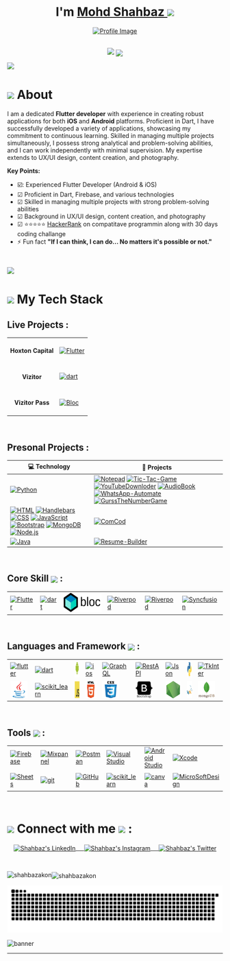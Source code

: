 <!--Top Banner with Nanem-->
<div align="center">
  <h1 align="center">I'm <a href="https://github.com/shahbazakon"> Mohd Shahbaz <img src="https://github.com/shahbazakon/shahbazakon/assets/57652434/cb6becf2-9d7a-488d-99ce-c8f9e4d4461c" height="70px"> </h1>
  <img src="https://user-images.githubusercontent.com/57652434/123544706-1e540b00-d772-11eb-8d74-28947acc4595.png" alt="Profile Image">
</div>
    
<br>

<!--Running Text-->
<p align="center">
  <a href="https://github.com/DenverCoder1/readme-typing-svg"></a>
  <img src="https://github.com/shahbazakon/shahbazakon/assets/57652434/c0177661-7787-4fe2-a73d-7c4710cf850e" height="70px">
  <img align="center" src="https://readme-typing-svg.herokuapp.com?font=Sofia+Sans&color=3c4c56&size=40&lines=Syntax+is+the+brush;logic+is+the+art;Code+your+masterpiece;"/>
</p>
<a href="https://www.youtube.com/watch?v=dQw4w9WgXcQ"><img src="https://user-images.githubusercontent.com/73097560/115834477-dbab4500-a447-11eb-908a-139a6edaec5c.gif"></a>

<!--About-->
<!--------------------------------------------------------------------------------------------------------------------------------------------------------------------------->
 # <img src="https://github.com/shahbazakon/shahbazakon/assets/57652434/de305b15-43b6-4d5f-9a81-867c3e5eff50" height="60px"> About

 I am a dedicated **Flutter developer** with experience in creating robust applications for both **iOS** and **Android** platforms. Proficient in Dart, I have successfully developed a variety of applications, showcasing my commitment to continuous learning. Skilled in managing multiple projects simultaneously, I possess strong analytical and problem-solving abilities, and I can work independently with minimal supervision. My expertise extends to UX/UI design, content creation, and photography.

**Key Points:**
* ☑️: Experienced Flutter Developer (Android & iOS)
* ☑ Proficient in Dart, Firebase, and various technologies
* ☑ Skilled in managing multiple projects with strong problem-solving abilities
* ☑ Background in UX/UI design, content creation, and photography
* ☑ ⭐⭐⭐⭐⭐ [HackerRank](https://www.hackerrank.com/profile/Shahbaz_Akon) on compatitave programmin along with 30 days coding challange 
* ⚡ Fun fact **"If I can think, I can do... No matters it's possible or not."** 
 <br>

<a href="https://www.youtube.com/watch?v=dQw4w9WgXcQ"><img src="https://user-images.githubusercontent.com/73097560/115834477-dbab4500-a447-11eb-908a-139a6edaec5c.gif"></a>

<!--My Tech Stack-->
<!--------------------------------------------------------------------------------------------------------------------------------------------------------------------------->
# <img src="https://github.com/shahbazakon/shahbazakon/assets/57652434/0d9dfde2-ba5e-4bca-95a6-9e31cac85018" height="60px"> My Tech Stack

## Live Projects :

<table align="center">
    <tbody>
        <tr> 
            <td>
               <h4 align="center" >Hoxton Capital</h4>
            </td>
            <td>
                <a href="https://play.google.com/store/apps/details?id=com.hoxtoncapital.hoxtoncapital" target="_blank">
                    <img src="https://github.com/shahbazakon/shahbazakon/assets/57652434/bab0b964-a2d6-4ef3-a15b-3c4671039e91" alt="Flutter" height="50"/>
                </a>
            </td>
          </tr>
      <tr>
            <td>
               <h4 align="center" >Vizitor</h4>
            </td>
            <td>
                <a href="https://play.google.com/store/apps/details?id=com.vizitor.app" target="_blank">
                    <img src="https://github.com/shahbazakon/shahbazakon/assets/57652434/2b30bbbd-cdc0-4d41-a5dc-73ce57737f5f" alt="dart" height="50"/>
                </a>
            </td>
        </tr>
          <tr>
            <td>
               <h4 align="center" >Vizitor Pass</h4>
            </td>
            <td>
                <a href="https://play.google.com/store/apps/details?id=com.vizitor.pass" target="_blank">
                    <img src="https://github.com/shahbazakon/shahbazakon/assets/57652434/28692673-71c5-4c8d-b9ee-842b16dfd8ed" alt="Bloc" height="50"/>
                </a>
            </td>
        </tr>
    </tbody>
</table>
<br>

## Presonal Projects :
| 💻 **Technology** | 🚀 **Projects** |
|-|-|
| [![Python](https://img.shields.io/static/v1?label=&message=Python&color=3C78A9&logo=python&logoColor=FFFFFF)](https://www.python.org/) | [![Notepad](https://img.shields.io/static/v1?label=&message=Notepad&color=000605&logo=github&logoColor=white&labelColor=000605)](https://github.com/shahbazakon/Mini-Project/blob/main/Notepad.py) [![Tic-Tac-Game](https://img.shields.io/static/v1?label=&message=Tic-Tac-Game&color=000605&logo=github&logoColor=white&labelColor=000605)](https://github.com/shahbazakon/Mini-Project/blob/main/Tic-Tac.py) [![YouTubeDownloder](https://img.shields.io/static/v1?label=&message=YouTube-Downloder&color=000605&logo=github&logoColor=white&labelColor=000605)](https://github.com/shahbazakon/Mini-Project/blob/main/YouTubeDownloder.py) [![AudioBook](https://img.shields.io/static/v1?label=&message=Audiobook&color=000605&logo=github&logoColor=white&labelColor=000605)](https://github.com/shahbazakon/Mini-Project/blob/main/AudioBook.py) [![WhatsApp-Automate](https://img.shields.io/static/v1?label=&message=WhatsApp-Automate&color=000605&logo=github&logoColor=white&labelColor=000605)](https://github.com/shahbazakon/Mini-Project/blob/main/WhatsAppMsg.py) [![GurssTheNumberGame](https://img.shields.io/static/v1?label=&message=Guess-The-Number&color=000605&logo=github&logoColor=white&labelColor=000605)](https://github.com/shahbazakon/Mini-Project/blob/main/GuessTheNumber.py) |
| [![HTML](https://img.shields.io/static/v1?label=&message=HTML&color=ff751a&logo=HTML5&logoColor=FFFFFF)](https://developer.mozilla.org/en-US/docs/Web/Guide/HTML/HTML5) [![Handlebars](https://img.shields.io/static/v1?label=&message=CSS&color=00aced&logo=CSS3&logoColor=FFFFFF)](https://handlebarsjs.com/guide/) [![CSS](https://img.shields.io/static/v1?label=&message=Handlebars&color=8B4513&logo=Handlebars&logoColor=FFFFFF)]() [![JavaScript](https://img.shields.io/static/v1?label=&message=JavaScript&color=F1E05A&logo=javascript&logoColor=FFFFFF)](https://developer.mozilla.org/en-US/docs/Web/JavaScript)  [![Bootstrap](https://img.shields.io/badge/Bootstrap-563D7C?style=for-the-badge&logo=bootstrap&logoColor=white&style=flat-square)]() [![MongoDB](https://img.shields.io/badge/MongoDB-4EA94B?style=for-the-badge&logo=mongodb&logoColor=white&style=flat-square)](https://docs.mongodb.com/) [![Node.js](https://img.shields.io/static/v1?label=&message=Node.js&color=47d147&logo=node.js&logoColor=FFFFFF)](https://nodejs.org/en/)| [![ComCod](https://img.shields.io/static/v1?label=&message=ComCod_E-Learning_Website&color=000605&logo=github&logoColor=white&labelColor=000605)](https://github.com/shahbazakon/Project-Comcod.git) |
| [![Java](https://img.shields.io/badge/Java-ED8B00?style=for-the-badge&logo=java&logoColor=white&style=flat-square)](https://developer.mozilla.org/en-US/docs/Web/JavaScript) | [![Resume-Builder](https://img.shields.io/static/v1?label=&message=Resume-Builder&color=000605&logo=github&logoColor=white&labelColor=000605)](https://github.com/shahbazakon/Resume_Builder.git) |

<br>
<!--Core Skill-->
<!--------------------------------------------------------------------------------------------------------------------------------------------------------------------------->

## Core Skill <img align="center" src = "https://media2.giphy.com/media/QssGEmpkyEOhBCb7e1/giphy.gif?cid=ecf05e47a0n3gi1bfqntqmob8g9aid1oyj2wr3ds3mg700bl&rid=giphy.gif" width = 25px> :

<table align="center">
    <tbody>
        <tr> 
            <td>
                <a href="https://flutter.dev/multi-platform/mobile" target="_blank">
                    <img src="https://storage.googleapis.com/cms-storage-bucket/6a07d8a62f4308d2b854.svg" alt="Flutter" height="30"/>
                </a>
            </td>
            <td>
                <a href="https://dart.dev" target="_blank">
                    <img src="https://dart.dev/assets/img/shared/dart/logo+text/horizontal/white.svg" alt="dart" height="30"/>
                </a>
            </td>
            <td>
                <a href="https://github.com/felangel/bloc" target="_blank">
                    <img src="https://raw.githubusercontent.com/felangel/bloc/master/docs/assets/bloc_logo_full.png" alt="Bloc" height="45"/>
                </a>
            </td>
            <td>
                <a href="https://github.com/rrousselGit/riverpod" target="_blank">
                    <img src="https://riverpod.dev/img/full_logo.svg" alt="Riverpod" height="30"/>
                </a>
            </td>
            <td>
                <a href="https://pub.dev" target="_blank">
                    <img src="https://pub.dev/static/hash-395ejna4/img/pub-dev-logo.svg" alt="Riverpod" height="30"/>
                </a>
            </td>
            <td>
                <a href="https://www.syncfusion.com" target="_blank">
                    <img src="https://github.com/shahbazakon/shahbazakon/assets/57652434/df16f757-1f18-4417-ba46-bcff1172a778" alt="Syncfusion" height="50"/>
                </a>
            </td>
        </tr>
    </tbody>
</table>
<br>

<!--Languages and Framework-->
<!--------------------------------------------------------------------------------------------------------------------------------------------------------------------------->
## Languages and Framework <img align="center" src = "https://media2.giphy.com/media/QssGEmpkyEOhBCb7e1/giphy.gif?cid=ecf05e47a0n3gi1bfqntqmob8g9aid1oyj2wr3ds3mg700bl&rid=giphy.gif" width = 25px> :

<table align="center">
    <tbody>
        <tr>
            <td><a href="https://flutter.dev" target="_blank"><img src="https://www.vectorlogo.zone/logos/flutterio/flutterio-icon.svg" alt="flutter" width="40" height="40"/></a></td>
            <td><a href="https://dart.dev" target="_blank"><img src="https://www.vectorlogo.zone/logos/dartlang/dartlang-icon.svg" alt="dart" width="40" height="40"/></a></td>
            <td><a href="https://developer.android.com" target="_blank"><img src="https://raw.githubusercontent.com/devicons/devicon/master/icons/android/android-original-wordmark.svg" alt="android" width="40" height="40"/></a></td>
            <td><a href="https://developer.apple.com/ios" target="_blank"><img src="https://github.com/shahbazakon/shahbazakon/assets/57652434/cecf4dee-5a1a-47a5-a0c9-d67b36092a5b" alt="ios" width="50" height="50"/></a></td>
          <td></a><a href="#" target="_blank"> <img src="https://github.com/shahbazakon/shahbazakon/assets/57652434/04ec1bf4-f609-45ff-ac2e-769af4892edd" alt="GraphQL" width="40" height="40"/></a>
<td></a><a href="#" target="_blank"> <img src="https://github.com/shahbazakon/shahbazakon/assets/57652434/db6bba74-0be4-43ef-a4b6-9d0ac3a23cf8" alt="RestAPI" height="40"/></a>
<td></a><a href="#" target="_blank"> <img src="https://github.com/shahbazakon/shahbazakon/assets/57652434/e92c161d-a2c8-4d85-b6ea-b0b0c465c6e0" alt="Json" width="40" height="40"/></a>
            <td><a href="https://www.python.org" target="_blank"><img src="https://raw.githubusercontent.com/devicons/devicon/master/icons/python/python-original.svg" alt="python" width="40" height="40"/></a></td>
          <td><a href="#" target="_blank"><img src="https://github.com/shahbazakon/shahbazakon/assets/57652434/ef03c351-90b6-4edd-abfd-028c76733fb0" alt="TkInter" width="40" height="40"/></a></td>
        </tr>
        <tr>
              <td><a href="https://www.java.com" target="_blank"><img src="https://raw.githubusercontent.com/devicons/devicon/master/icons/java/java-original.svg" alt="java" width="40" height="40"/></a></td>
          <td></a> <a href="https://scikit-learn.org/" target="_blank"> <img src="https://upload.wikimedia.org/wikipedia/commons/0/05/Scikit_learn_logo_small.svg" alt="scikit_learn" width="40" height="40"/> </a>
           <td><a href="https://developer.mozilla.org/en-US/docs/Web/JavaScript" target="_blank"><img src="https://raw.githubusercontent.com/devicons/devicon/master/icons/javascript/javascript-original.svg" alt="javascript" width="40" height="40"/></a></td>
           <td><a href="https://www.w3.org/html/" target="_blank"> <img src="https://raw.githubusercontent.com/devicons/devicon/master/icons/html5/html5-original-wordmark.svg" alt="html5" width="40" height="40"/> </a>
            </td>
            <td><a href="https://www.w3schools.com/css/" target="_blank"> <img src="https://raw.githubusercontent.com/devicons/devicon/master/icons/css3/css3-original-wordmark.svg" alt="css3" width="40" height="40"/> </a>
            </td>
         <td> <a href="https://getbootstrap.com" target="_blank"> <img src="https://raw.githubusercontent.com/devicons/devicon/master/icons/bootstrap/bootstrap-plain-wordmark.svg" alt="bootstrap" width="40" height="40"/> </a>
            </td>
            <td><a href="#"><img alt="NodeJS" title="NodeJS" height="40px"
                        src="https://raw.githubusercontent.com/github/explore/80688e429a7d4ef2fca1e82350fe8e3517d3494d/topics/nodejs/nodejs.png" /></a>
            </td>
            <td><a href="https://www.mysql.com/" target="_blank"> <img src="https://raw.githubusercontent.com/devicons/devicon/master/icons/mysql/mysql-original-wordmark.svg" alt="mysql" height="40"/> </a>
            </td>
            <td><a href<a href="https://www.mongodb.com/" target="_blank"> <img src="https://raw.githubusercontent.com/devicons/devicon/master/icons/mongodb/mongodb-original-wordmark.svg" alt="mongodb" height="40"/> </a></td>
        </tr>
    </tbody>
</table>
<br>

<!--Tools-->
<!--------------------------------------------------------------------------------------------------------------------------------------------------------------------------->
## Tools <img align="center" src = "https://media2.giphy.com/media/QssGEmpkyEOhBCb7e1/giphy.gif?cid=ecf05e47a0n3gi1bfqntqmob8g9aid1oyj2wr3ds3mg700bl&rid=giphy.gif" width = 25px> :

<table align="center">
    <tbody>
        <tr>
            <td><a href="https://firebase.google.com/brand-guidelines" target="_blank"><img src="https://github.com/shahbazakon/shahbazakon/assets/57652434/6049cfb9-9c64-4b9e-81a0-111f3c5b9731" alt="Firebase" height="40"/></a></td>
            <td><a href="https://mixpanel.com" target="_blank"><img src="https://github.com/shahbazakon/shahbazakon/assets/57652434/23af407e-a809-42d4-a863-333239b6a03c" alt="Mixpannel" height="30"/></a></td>
            <td><a href="https://www.postman.com/company/press-media" target="_blank"><img src="https://github.com/shahbazakon/shahbazakon/assets/57652434/d3997de2-6a41-471e-a46a-20c8e72af8b0" alt="Postman" height="40"/></a></td>
            <td><a href="#"><img alt="Visual Studio" title="Visual Studio Code" height="40px" src="https://img.icons8.com/fluent/48/000000/visual-studio-code-2019.png" /></a></td>
            <td><a href="#"><img alt="Android Studio" title="Android Studio" height="40px" src="https://i.imgur.com/6nJGNMN.png" /></a></td>
            <td><a href="https://apps.apple.com/us/app/xcode/"><img alt="Xcode" title="Android Studio" height="40px" src="https://github.com/shahbazakon/shahbazakon/assets/57652434/f1aa8281-ee39-49d1-8f06-b289028f1499" /></a></td>
          <td><a href="#" target="_blank"><img src="https://github.com/shahbazakon/shahbazakon/assets/57652434/3919b168-e2ce-4e65-95bf-76413c986610" alt="PyCharm" width="40" height="40"/></a></td>
<td><a href="#" target="_blank"><img src="https://github.com/shahbazakon/shahbazakon/assets/57652434/b3802347-3822-4818-9bb6-0c271697fa1f" alt="Intelij" width="40" height="40"/></a></td>
<td><a href="#" target="_blank"><img src="https://github.com/shahbazakon/shahbazakon/assets/57652434/fdd5d2d4-849d-4e26-a6b6-7cd05b899f66" alt="Eclips" width="40" height="40"/></a></td>
        </tr>
        <tr>
           <td><a href="#"><img alt="Sheets" title="Sheets" height="40px"
                        src="https://img.icons8.com/color/48/000000/google-sheets.png" /></a></td>    
            <td><a href="https://git-scm.com/" target="_blank"> <img src="https://www.vectorlogo.zone/logos/git-scm/git-scm-icon.svg" alt="git" width="40" height="40"/> </a></td>            
            <td><a href="#"><img alt="GitHub" title="GitHub" height="40px" src="https://i.imgur.com/DZgetVv.png" /></a>
            </td>            
         
  <td></a> <a href="https://www.figma.com" target="_blank"> <img src="https://github.com/shahbazakon/shahbazakon/assets/57652434/2e281077-e869-4a0e-a1e7-3b20b6dfe7ed" alt="scikit_learn" height="40"/> </a>
            </td> 
            <td><a href="#" target="_blank"><img src="https://github.com/shahbazakon/shahbazakon/assets/57652434/9756b254-8b16-4cfa-9946-af0833156ddb" alt="canva" width="40" height="40"/></a></td>
<td><a href="#" target="_blank"><img src="https://github.com/shahbazakon/shahbazakon/assets/57652434/b4b007be-fef9-458f-8090-44e111a58c31" alt="MicroSoftDesign" width="40" height="40"/></a></td>
            <td><a href="https://www.adobe.com/products/xd.html" target="_blank"> <img src="https://github.com/shahbazakon/shahbazakon/assets/57652434/0b7ef0d9-bff7-4d1f-a79a-18bd3163d363" alt="xd" width="40" height="40"/> </a></td>
            <td><a href="https://www.photoshop.com/en" target="_blank"> <img src="https://raw.githubusercontent.com/devicons/devicon/master/icons/photoshop/photoshop-line.svg" alt="photoshop" width="40" height="40"/> </a></td>        
<td><a href="#" target="_blank"><img src="https://github.com/shahbazakon/shahbazakon/assets/57652434/bb87345d-f1a8-4095-b972-1df0d19908af" alt="Primiere" width="40" height="40"/></a></td>
        </tr>
    </tbody>
</table>
<br>

<!--Connects with me-->
<!--------------------------------------------------------------------------------------------------------------------------------------------------------------------------->
# <img src="https://github.com/shahbazakon/shahbazakon/assets/57652434/fafbf8aa-411d-4dd3-bf04-d87560c6c5bc" height="70px"> Connect with me <img  src="https://github.com/rajput2107/rajput2107/blob/master/Assets/Handshake.gif" height="30px"/> :
<p align="center">
  <a href="" target="blank">
    <img align="center" alt="Shahbaz's LinkedIn" width="30px" height="30px" src="https://www.vectorlogo.zone/logos/linkedin/linkedin-icon.svg" /> &nbsp; &nbsp;
  </a>
  <a href="https://www.instagram.com/shahbaz_akon/" target="blank">
    <img align="center" alt="Shahbaz's Instagram" width="30px" height="30px" src="https://www.vectorlogo.zone/logos/instagram/instagram-icon.svg" /> &nbsp; &nbsp;
  </a>
  <a href="https://www.facebook.com/shahbazakon.genius/" target="blank">
    <img align="center" alt="Shahbaz's Twitter" width="30px" height="30px" src="https://www.vectorlogo.zone/logos/facebook/facebook-official.svg" />
  </a> 
</p>
<br/>
<p>
  <img align="left" src="https://github-readme-stats.vercel.app/api/top-langs/?username=shahbazakon&theme=radical&line_height=27" alt="shahbazakon" />
  <img align="center" src="https://github-readme-stats.vercel.app/api?username=shahbazakon&theme=radical&line_height=27" alt="shahbazakon" />
</p>
<!-- Snake game -->
<div align="center">
  
![snake gif](https://github.com/shahbazakon/shahbazakon/blob/output/github-contribution-grid-snake.svg)  
</div>

![banner](https://github.com/shahbazakon/shahbazakon/assets/57652434/1e74f0c0-4dc6-4088-b10f-015d4b3b8416)




<!--------------------------------------------------------------------------------------------------------------------------------------------------------------------------->
<!--
<p align="center">

<a href="https://www.linkedin.com/in/mohd-shahbaz"><img src="https://img.shields.io/badge/-Kevin%20Patel-0077B5?style=for-the-badge&logo=Linkedin&logoColor=white"/></a>
<a href="mailto:shahbazshahzadqureshi@gmail.com"><img src="https://img.shields.io/badge/-patelkvin04@gmail.com-D14836?style=for-the-badge&logo=Gmail&logoColor=white"/></a>
<a href="https://instagram.com/kevinpatel.me"><img src="https://img.shields.io/badge/-kevinpatel.me-E4405F?style=for-the-badge&logo=Instagram&logoColor=white"/></a>
<a href="https://github.com/Jaydeep-Yadav"><img alt="Github" title="Jaydeep Yadav Github" src="https://img.shields.io/badge/GitHub-100000?style=for-the-badge&logo=github&logoColor=white"></a>
<a href="https://www.snapchat.com/add/badboy5299"><img alt="Bad Boy Snapchat" title="Jaydeep Yadav SC" src="https://img.shields.io/badge/Snapchat-FFFC00?style=for-the-badge&logo=snapchat&logoColor=white"></a>
 <a href="https://facebook.com/killerboy.jy"><img alt="Facebook" title="Jaydeep Yadav FB" src="https://img.shields.io/badge/Facebook-1877F2?style=for-the-badge&logo=facebook&logoColor=white"></a>
   <a href="https://t.me/jaydeep91"><img alt="Telegram" title="Jaydeep Yadav Telegram" src="https://img.shields.io/badge/Telegram-2CA5E0?style=for-the-badge&logo=telegram&logoColor=white"></a> 
   
![Whatsapp](https://img.shields.io/badge/WhatsApp-25D366?style=for-the-badge&logo=whatsapp&logoColor=white)
![Messenger](https://img.shields.io/badge/Messenger-00B2FF?style=for-the-badge&logo=messenger&logoColor=white)
![Zoom](https://img.shields.io/badge/Zoom-2D8CFF?style=for-the-badge&logo=zoom&logoColor=white)
![Discord](https://img.shields.io/badge/Discord-7289DA?style=for-the-badge&logo=discord&logoColor=white)
</p>

<a href="https://www.youtube.com/watch?v=dQw4w9WgXcQ"><img src="https://user-images.githubusercontent.com/73097560/115834477-dbab4500-a447-11eb-908a-139a6edaec5c.gif"></a>
-->
<!--------------------------------------------------------------------------------------------------------------------------------------------------------------------------->


<!--
<ul>
  1<img src="https://github.com/shahbazakon/shahbazakon/assets/57652434/4478513f-1d57-4d31-ac2d-6883179e6188" height="100px">
  2<img src="https://github.com/shahbazakon/shahbazakon/assets/57652434/cb6becf2-9d7a-488d-99ce-c8f9e4d4461c" height="100px">
  3<img src="https://github.com/shahbazakon/shahbazakon/assets/57652434/de305b15-43b6-4d5f-9a81-867c3e5eff50" height="100px">
  4<img src="https://github.com/shahbazakon/shahbazakon/assets/57652434/3aef6398-49ce-4b16-bd71-fcb2d556e522" height="100px">
  5<img src="https://github.com/shahbazakon/shahbazakon/assets/57652434/93cd2351-498f-4abe-b977-16f722f1a6c7" height="100px">
  6<img src="https://github.com/shahbazakon/shahbazakon/assets/57652434/db54fc4f-7ff8-44c9-ab86-16cd4a13a197" height="100px">
  7<img src="https://github.com/shahbazakon/shahbazakon/assets/57652434/0d9dfde2-ba5e-4bca-95a6-9e31cac85018" height="100px">
  8<img src="https://github.com/shahbazakon/shahbazakon/assets/57652434/278ed41b-2763-4b72-9f0b-6fc4d8ecba79" height="100px">
  9<img src="https://github.com/shahbazakon/shahbazakon/assets/57652434/a60c378d-a76a-465b-a669-92f9e9feb81e" height="100px">
  10<img src="https://github.com/shahbazakon/shahbazakon/assets/57652434/fafbf8aa-411d-4dd3-bf04-d87560c6c5bc" height="100px">
  11<img src="https://github.com/shahbazakon/shahbazakon/assets/57652434/c0177661-7787-4fe2-a73d-7c4710cf850e" height="100px">
  12<img src="https://github.com/shahbazakon/shahbazakon/assets/57652434/aaa11d08-a94d-47c9-b4e5-142cb0ba9a50" height="100px">
  13<img src="https://github.com/shahbazakon/shahbazakon/assets/57652434/86c83f4f-eb0a-40ee-9da9-1c73931cb0b5" height="100px">
  14<img src="https://github.com/shahbazakon/shahbazakon/assets/57652434/5ac5d825-219d-403f-9c05-0cecdc328393" height="100px">
  15<img src="https://github.com/shahbazakon/shahbazakon/assets/57652434/9a4ca7ba-bf35-42c1-bb2d-20a9ce0cd55f" height="100px">
  16<img src="https://github.com/shahbazakon/shahbazakon/assets/57652434/a37dd797-6ac3-42e9-940c-7779ca1b5e40" height="100px">
  17<img src="https://github.com/shahbazakon/shahbazakon/assets/57652434/43ed8c7e-4a7b-425a-b0ae-b413bb86c3f8" height="100px">
  18<img src="https://github.com/shahbazakon/shahbazakon/assets/57652434/31c96544-f4c3-4fa0-a3b0-e52eea9615a6" height="100px">
  19<img src="https://github.com/shahbazakon/shahbazakon/assets/57652434/bc7a20dd-66d2-41e7-a28b-3d87c42da565" height="100px">
  20<img src="https://github.com/shahbazakon/shahbazakon/assets/57652434/28e86767-8bac-44af-8610-013ba60f6a00" height="100px">
  21<img src="https://github.com/shahbazakon/shahbazakon/assets/57652434/76a26bbd-b290-45b8-b8f7-1d04c00cb9b9" height="100px">
  22<img src="https://github.com/shahbazakon/shahbazakon/assets/57652434/c2567da6-0c0a-4bce-b2df-9d442e4cfd24" height="100px">
  23<img src="https://github.com/shahbazakon/shahbazakon/assets/57652434/c3823804-8754-42da-8572-0fce0bd9203f" height="100px">
  24<img src="https://github.com/shahbazakon/shahbazakon/assets/57652434/8dcde947-b94d-41ed-8792-538ae41e2732" height="100px">
  25<img src="https://github.com/shahbazakon/shahbazakon/assets/57652434/b9305289-7132-4a0c-b0e4-3b49c4a02e84" height="100px">
  26<img src="https://github.com/shahbazakon/shahbazakon/assets/57652434/99ce47cd-383c-43fa-886b-fe8ced3a9b1d" height="100px">
  27<img src="https://github.com/shahbazakon/shahbazakon/assets/57652434/725ae306-138a-4dda-9a5c-a7fcd795ee25" height="100px">
  28<img src="https://github.com/shahbazakon/shahbazakon/assets/57652434/d2d976e9-56b5-4d04-90d2-7ca843ed6eac" height="100px">
  29<img src="https://github.com/shahbazakon/shahbazakon/assets/57652434/8a7d8c04-375d-4260-ab00-e16d9ee198af" height="100px">
  <img height=60px src="https://www.vectorlogo.zone/logos/graphql/graphql-ar21.svg"> 
</ul>
-->

<hr>


